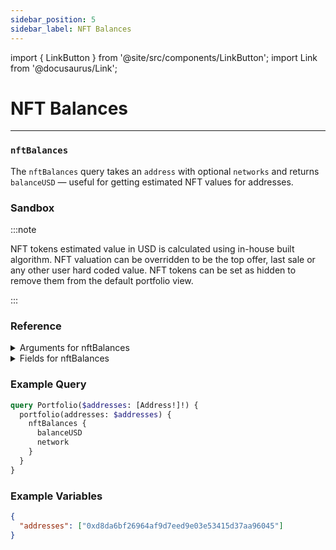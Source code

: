 ```yaml
---
sidebar_position: 5
sidebar_label: NFT Balances
---
```


import { LinkButton } from '@site/src/components/LinkButton';
import Link from '@docusaurus/Link';

# NFT Balances

---

### `nftBalances`

The `nftBalances` query takes an `address` with optional `networks` and returns `balanceUSD` — useful for getting estimated NFT values for addresses.

### Sandbox

<ApolloSandboxComponent 
  query={nftBalancesQuery}
  variables={nftBalancesVars}
/>

:::note

NFT tokens estimated value in USD is calculated using in-house built algorithm. NFT valuation can be overridden to be the top offer, last sale or any other user hard coded value. NFT tokens can be set as hidden to remove them from the default portfolio view.

:::

### Reference

<details>
<summary>Arguments for nftBalances</summary>

| Argument      | Description | Type |
| ----------- | ----------- | ----------- |
| `address`      | Addresses for which to retrieve       | `String!` | 
| `networks`      | Returns only NFTs from network provided. If not provided, NFTs across all supported chains for NFTs will be returned      | `Network!` | 
| `withOverrides`      | Include user value overrides, default off.      | `Boolean = false` | 

</details>

<details>
<summary>Fields for nftBalances</summary>

Fields for `nftBalances`

| Field      | Description | Type |
| ----------- | ----------- | ----------- |
| `network`      | Returns the network that an NFT is on      | `Network!`       |
| `balanceUSD`      | Returns the estimated USD value      | `Float!` | 

</details>


### Example Query

```graphql
query Portfolio($addresses: [Address!]!) {
  portfolio(addresses: $addresses) {
    nftBalances {
      balanceUSD
      network
    }
  }
}
```

### Example Variables

```json
{
  "addresses": ["0xd8da6bf26964af9d7eed9e03e53415d37aa96045"]
}
```

<LinkButton href="/sandbox" type="primary" buttonCopy="Try in sandbox" />